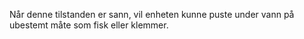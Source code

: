 Når denne tilstanden er sann, vil enheten kunne puste under vann på ubestemt måte som fisk eller klemmer.